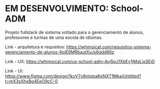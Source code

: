 # EM DESENVOLVIMENTO: School-ADM

  Projeto fullstack de sistema voltado para o gerenciamento de alunos, professores e turmas de uma escola de idiomas.

  Link - arquitetura e requisitos: https://whimsical.com/requisitos-sistema-gerenciamento-de-alunos-9oiE6MRbautXyJs6gdd66z

  Link - UX: https://whimsical.com/ux-school-adm-Avj5pJ1XbEy1jMqLjxSEjD

  Link - UI: https://www.figma.com/design/1kvV7v8nIxjpaKeNXT1Mka/Untitled?t=mX3sXhxBg4EeO9cC-0
